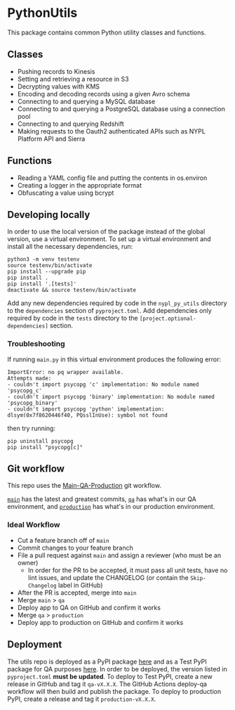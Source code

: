 # PythonUtils

This package contains common Python utility classes and functions.

## Classes
* Pushing records to Kinesis
* Setting and retrieving a resource in S3
* Decrypting values with KMS
* Encoding and decoding records using a given Avro schema
* Connecting to and querying a MySQL database
* Connecting to and querying a PostgreSQL database using a connection pool
* Connecting to and querying Redshift
* Making requests to the Oauth2 authenticated APIs such as NYPL Platform API and Sierra

## Functions
* Reading a YAML config file and putting the contents in os.environ
* Creating a logger in the appropriate format
* Obfuscating a value using bcrypt

## Developing locally
In order to use the local version of the package instead of the global version, use a virtual environment. To set up a virtual environment and install all the necessary dependencies, run:

```
python3 -m venv testenv
source testenv/bin/activate
pip install --upgrade pip
pip install .
pip install '.[tests]'
deactivate && source testenv/bin/activate
```

Add any new dependencies required by code in the `nypl_py_utils` directory to the `dependencies` section of `pyproject.toml`. Add dependencies only required by code in the `tests` directory to the `[project.optional-dependencies]` section.

### Troubleshooting
If running `main.py` in this virtual environment produces the following error:
```
ImportError: no pq wrapper available.
Attempts made:
- couldn't import psycopg 'c' implementation: No module named 'psycopg_c'
- couldn't import psycopg 'binary' implementation: No module named 'psycopg_binary'
- couldn't import psycopg 'python' implementation: dlsym(0x7f8620446f40, PQsslInUse): symbol not found
```

then try running:
```
pip uninstall psycopg
pip install "psycopg[c]"
```

## Git workflow
This repo uses the [Main-QA-Production](https://github.com/NYPL/engineering-general/blob/main/standards/git-workflow.md#main-qa-production) git workflow.

[`main`](https://github.com/NYPL/python-utils/tree/main) has the latest and greatest commits, [`qa`](https://github.com/NYPL/python-utils/tree/qa) has what's in our QA environment, and [`production`](https://github.com/NYPL/python-utils/tree/production) has what's in our production environment.

### Ideal Workflow
- Cut a feature branch off of `main`
- Commit changes to your feature branch
- File a pull request against `main` and assign a reviewer (who must be an owner)
  - In order for the PR to be accepted, it must pass all unit tests, have no lint issues, and update the CHANGELOG (or contain the `Skip-Changelog` label in GitHub)
- After the PR is accepted, merge into `main`
- Merge `main` > `qa`
- Deploy app to QA on GitHub and confirm it works
- Merge `qa` > `production`
- Deploy app to production on GitHub and confirm it works

## Deployment
The utils repo is deployed as a PyPI package [here](https://pypi.org/project/nypl-py-utils/) and as a Test PyPI package for QA purposes [here](https://test.pypi.org/project/nypl-py-utils/). In order to be deployed, the version listed in `pyproject.toml` **must be updated**. To deploy to Test PyPI, create a new release in GitHub and tag it `qa-vX.X.X`. The GitHub Actions deploy-qa workflow will then build and publish the package. To deploy to production PyPI, create a release and tag it `production-vX.X.X`.
